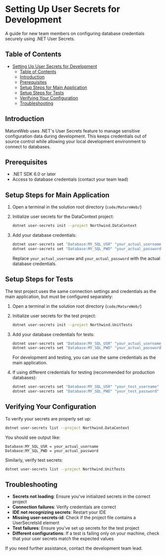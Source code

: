 # Setting Up User Secrets for Development

A guide for new team members on configuring database credentials securely using .NET User Secrets.

## Table of Contents

- [Setting Up User Secrets for Development](#setting-up-user-secrets-for-development)
  - [Table of Contents](#table-of-contents)
  - [Introduction](#introduction)
  - [Prerequisites](#prerequisites)
  - [Setup Steps for Main Application](#setup-steps-for-main-application)
  - [Setup Steps for Tests](#setup-steps-for-tests)
  - [Verifying Your Configuration](#verifying-your-configuration)
  - [Troubleshooting](#troubleshooting)

## Introduction

MatureWeb uses .NET's User Secrets feature to manage sensitive configuration data during
development. This keeps credentials out of source control while allowing your local development
environment to connect to databases.

## Prerequisites

- .NET SDK 6.0 or later
- Access to database credentials (contact your team lead)

## Setup Steps for Main Application

1. Open a terminal in the solution root directory (`code/MatureWeb/`)

2. Initialize user secrets for the DataContext project:

   ```bash
   dotnet user-secrets init --project Northwind.DataContext
   ```

3. Add your database credentials:

   ```bash
   dotnet user-secrets set "Database:MY_SQL_USR" "your_actual_username" --project Northwind.DataContext
   dotnet user-secrets set "Database:MY_SQL_PWD" "your_actual_password" --project Northwind.DataContext
   ```

   Replace `your_actual_username` and `your_actual_password` with the actual database credentials.

## Setup Steps for Tests

The test project uses the same connection settings and credentials as the main application, but must be configured separately:

1. Open a terminal in the solution root directory (`code/MatureWeb/`)

2. Initialize user secrets for the test project:

   ```bash
   dotnet user-secrets init --project Northwind.UnitTests
   ```

3. Add your database credentials for tests:

   ```bash
   dotnet user-secrets set "Database:MY_SQL_USR" "your_actual_username" --project Northwind.UnitTests
   dotnet user-secrets set "Database:MY_SQL_PWD" "your_actual_password" --project Northwind.UnitTests
   ```

   For development and testing, you can use the same credentials as the main application.

4. If using different credentials for testing (recommended for production databases):

   ```bash
   dotnet user-secrets set "Database:MY_SQL_USR" "your_test_username" --project Northwind.UnitTests
   dotnet user-secrets set "Database:MY_SQL_PWD" "your_test_password" --project Northwind.UnitTests
   ```

## Verifying Your Configuration

To verify your secrets are properly set up:

```bash
dotnet user-secrets list --project Northwind.DataContext
```

You should see output like:

```
Database:MY_SQL_USR = your_actual_username
Database:MY_SQL_PWD = your_actual_password
```

Similarly, verify test secrets:

```bash
dotnet user-secrets list --project Northwind.UnitTests
```

## Troubleshooting

- **Secrets not loading**: Ensure you've initialized secrets in the correct project
- **Connection failures**: Verify credentials are correct
- **IDE not recognizing secrets**: Restart your IDE
- **Missing user-secrets-id**: Check if the project file contains a UserSecretsId element
- **Test failures**: Ensure you've set up secrets for the test project
- **Different configurations**: If a test is failing only on your machine, check that your user secrets match the expected values

If you need further assistance, contact the development team lead.